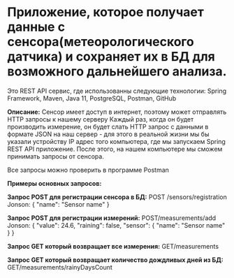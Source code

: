 # Приложение, которое получает данные с сенсора(метеорологического датчика) и сохраняет их в БД для возможного дальнейшего анализа.
Это REST API сервис, где использованны следующие технологии: Spring Framework, Maven, Java 11, PostgreSQL, Postman, GitHub

**Описание:**
Сенсор имеет доступ в интернет, поэтому может отправлять HTTP запросы к нашему серверу
Каждый раз, когда он будет производить измерение, он будет слать HTTP запрос с данными в формате JSON на наш сервер - для этого в реальной жизни 
мы бы указали устройству IP адрес того компьютера, где мы запускаем Spring REST API приложение. 
После этого, на нашем компьютере мы сможем принимать запросы от сенсора.

Все запросы можно проверить в программе Postman 

**Примеры основных запросов:**

**Запрос POST для регистрации сенсора в БД:**
POST /sensors/registration
Jonson:
{
"name": "Sensor name"
}

**Запрос POST для регистрации измерений:**
POST/measurements/add
Jonson:
{
"value": 24.6,
"raining": false,
"sensor": {
            "name": "Sensor name"
       }
}

**Запрос GET который возвращает все измерения:**
GET/measurements

**Запрос GET который возвращает количество дождливых дней из БД:**
GET/measurements/rainyDaysCount
